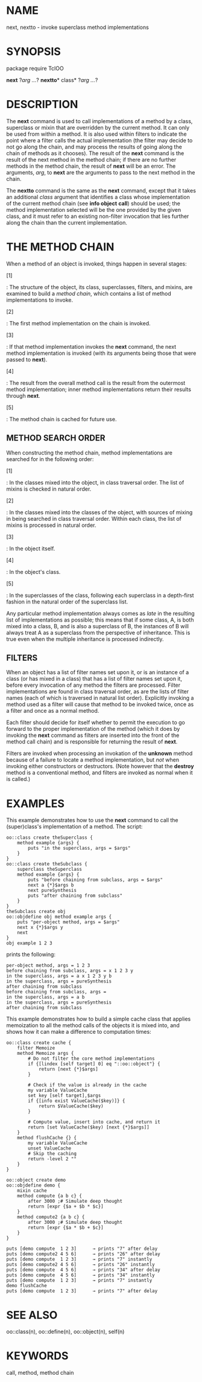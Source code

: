 # NAME

next, nextto - invoke superclass method implementations

# SYNOPSIS

package require TclOO

**next** ?*arg \...*? **nextto*** class* ?*arg \...*?

# DESCRIPTION

The **next** command is used to call implementations of a method by a
class, superclass or mixin that are overridden by the current method. It
can only be used from within a method. It is also used within filters to
indicate the point where a filter calls the actual implementation (the
filter may decide to not go along the chain, and may process the results
of going along the chain of methods as it chooses). The result of the
**next** command is the result of the next method in the method chain;
if there are no further methods in the method chain, the result of
**next** will be an error. The arguments, *arg*, to **next** are the
arguments to pass to the next method in the chain.

The **nextto** command is the same as the **next** command, except that
it takes an additional *class* argument that identifies a class whose
implementation of the current method chain (see **info object**
**call**) should be used; the method implementation selected will be the
one provided by the given class, and it must refer to an existing
non-filter invocation that lies further along the chain than the current
implementation.

# THE METHOD CHAIN

When a method of an object is invoked, things happen in several stages:

\[1\]

:   The structure of the object, its class, superclasses, filters, and
    mixins, are examined to build a *method chain*, which contains a
    list of method implementations to invoke.

\[2\]

:   The first method implementation on the chain is invoked.

\[3\]

:   If that method implementation invokes the **next** command, the next
    method implementation is invoked (with its arguments being those
    that were passed to **next**).

\[4\]

:   The result from the overall method call is the result from the
    outermost method implementation; inner method implementations return
    their results through **next**.

\[5\]

:   The method chain is cached for future use.

## METHOD SEARCH ORDER

When constructing the method chain, method implementations are searched
for in the following order:

\[1\]

:   In the classes mixed into the object, in class traversal order. The
    list of mixins is checked in natural order.

\[2\]

:   In the classes mixed into the classes of the object, with sources of
    mixing in being searched in class traversal order. Within each
    class, the list of mixins is processed in natural order.

\[3\]

:   In the object itself.

\[4\]

:   In the object\'s class.

\[5\]

:   In the superclasses of the class, following each superclass in a
    depth-first fashion in the natural order of the superclass list.

Any particular method implementation always comes as *late* in the
resulting list of implementations as possible; this means that if some
class, A, is both mixed into a class, B, and is also a superclass of B,
the instances of B will always treat A as a superclass from the
perspective of inheritance. This is true even when the multiple
inheritance is processed indirectly.

## FILTERS

When an object has a list of filter names set upon it, or is an instance
of a class (or has mixed in a class) that has a list of filter names set
upon it, before every invocation of any method the filters are
processed. Filter implementations are found in class traversal order, as
are the lists of filter names (each of which is traversed in natural
list order). Explicitly invoking a method used as a filter will cause
that method to be invoked twice, once as a filter and once as a normal
method.

Each filter should decide for itself whether to permit the execution to
go forward to the proper implementation of the method (which it does by
invoking the **next** command as filters are inserted into the front of
the method call chain) and is responsible for returning the result of
**next**.

Filters are invoked when processing an invokation of the **unknown**
method because of a failure to locate a method implementation, but *not*
when invoking either constructors or destructors. (Note however that the
**destroy** method is a conventional method, and filters are invoked as
normal when it is called.)

# EXAMPLES

This example demonstrates how to use the **next** command to call the
(super)class\'s implementation of a method. The script:

    oo::class create theSuperclass {
        method example {args} {
            puts "in the superclass, args = $args"
        }
    }
    oo::class create theSubclass {
        superclass theSuperclass
        method example {args} {
            puts "before chaining from subclass, args = $args"
            next a {*}$args b
            next pureSynthesis
            puts "after chaining from subclass"
        }
    }
    theSubclass create obj
    oo::objdefine obj method example args {
        puts "per-object method, args = $args"
        next x {*}$args y
        next
    }
    obj example 1 2 3

prints the following:

    per-object method, args = 1 2 3
    before chaining from subclass, args = x 1 2 3 y
    in the superclass, args = a x 1 2 3 y b
    in the superclass, args = pureSynthesis
    after chaining from subclass
    before chaining from subclass, args =
    in the superclass, args = a b
    in the superclass, args = pureSynthesis
    after chaining from subclass

This example demonstrates how to build a simple cache class that applies
memoization to all the method calls of the objects it is mixed into, and
shows how it can make a difference to computation times:

    oo::class create cache {
        filter Memoize
        method Memoize args {
            # Do not filter the core method implementations
            if {[lindex [self target] 0] eq "::oo::object"} {
                return [next {*}$args]
            }

            # Check if the value is already in the cache
            my variable ValueCache
            set key [self target],$args
            if {[info exist ValueCache($key)]} {
                return $ValueCache($key)
            }

            # Compute value, insert into cache, and return it
            return [set ValueCache($key) [next {*}$args]]
        }
        method flushCache {} {
            my variable ValueCache
            unset ValueCache
            # Skip the caching
            return -level 2 ""
        }
    }

    oo::object create demo
    oo::objdefine demo {
        mixin cache
        method compute {a b c} {
            after 3000 ;# Simulate deep thought
            return [expr {$a + $b * $c}]
        }
        method compute2 {a b c} {
            after 3000 ;# Simulate deep thought
            return [expr {$a * $b + $c}]
        }
    }

    puts [demo compute  1 2 3]      → prints "7" after delay
    puts [demo compute2 4 5 6]      → prints "26" after delay
    puts [demo compute  1 2 3]      → prints "7" instantly
    puts [demo compute2 4 5 6]      → prints "26" instantly
    puts [demo compute  4 5 6]      → prints "34" after delay
    puts [demo compute  4 5 6]      → prints "34" instantly
    puts [demo compute  1 2 3]      → prints "7" instantly
    demo flushCache
    puts [demo compute  1 2 3]      → prints "7" after delay

# SEE ALSO

oo::class(n), oo::define(n), oo::object(n), self(n)

# KEYWORDS

call, method, method chain

